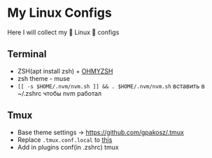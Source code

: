 # My Linux Configs

Here I will collect my :penguin: Linux :penguin: configs

## Terminal
* ZSH(apt install zsh) + [OHMYZSH](https://ohmyz.sh/) <br>
* zsh theme - muse
* `[[ -s $HOME/.nvm/nvm.sh ]] && . $HOME/.nvm/nvm.sh`  вставить в ~/.zshrc чтобы nvm работал

## Tmux
* Base theme settings -> https://github.com/gpakosz/.tmux
* Replace `.tmux.conf.local` to [this](.tmux.conf.local)
* Add in plugins conf(in .zshrc) tmux
  
